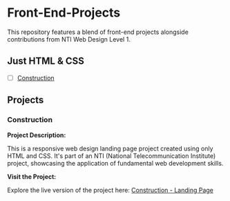 # Front-End-Projects
This repository features a blend of front-end projects alongside contributions from NTI Web Design Level 1. 

## Just HTML & CSS
- [ ] [Construction](#construction)

## Projects

### Construction
**Project Description:**

This is a responsive web design landing page project created using only HTML and CSS. It's part of an NTI (National Telecommunication Institute) project, showcasing the application of fundamental web development skills.

**Visit the Project:**

Explore the live version of the project here: <a href="https://mahmouddwidar.github.io/Front-End-Projects/Construction/" target="_blank">Construction - Landing Page</a>
